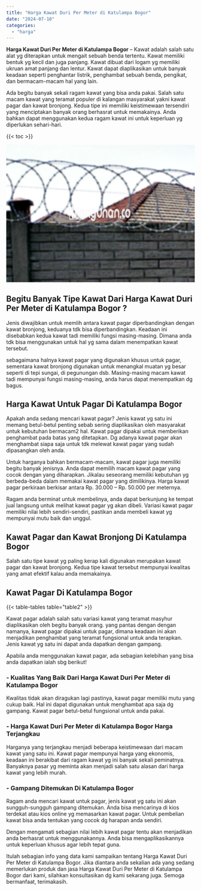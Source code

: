 ```yaml
---
title: "Harga Kawat Duri Per Meter di Katulampa Bogor"
date: "2024-07-10"
categories: 
  - "harga"
---
```


**Harga Kawat Duri Per Meter di Katulampa Bogor** – Kawat adalah salah satu alat yg diterapkan untuk mengait sebuah benda tertentu. Kawat memiliki bentuk yg kecil dan juga panjang. Kawat dibuat dari logam yg memiliki ukruan amat panjang dan lentur. Kawat dapat diaplikasikan untuk banyak keadaan seperti penghantar listrik, penghambat sebuah benda, pengikat, dan bermacam-macam hal yang lain.

Ada begitu banyak sekali ragam kawat yang bisa anda pakai. Salah satu macam kawat yang teramat populer di kalangan masyarakat yakni kawat pagar dan kawat bronjong. Kedua tipe ini memiliki keistimewaan tersendiri yang menciptakan banyak orang berhasrat untuk memakainya. Anda bahkan dapat menggunakan kedua ragam kawat ini untuk keperluan yg diperlukan sehari-hari.

{{< toc >}}

![Harga Kawat Duri Per Meter di Katulampa Bogor](/images/jual-kawat-murah14.png)

## Begitu Banyak Tipe Kawat Dari Harga Kawat Duri Per Meter di Katulampa Bogor ?

Jenis diwajibkan untuk memlih antara kawat pagar diperbandingkan dengan kawat bronjong, keduanya tdk bisa diperbandingkan. Keadaan ini disebabkan kedua kawat tadi memiliki fungsi masing-masing. Dimana anda tdk bisa menggunakan untuk hal yg sama dalam menempatkan kawat tersebut.

sebagaimana halnya kawat pagar yang digunakan khusus untuk pagar, sementara kawat bronjong digunakan untuk menangkal muatan yg besar seperti di tepi sungai, di pegunungan dsb. Masing-masing macam kawat tadi mempunyai fungsi masing-masing, anda harus dapat menempatkan dg bagus.

## Harga Kawat Untuk Pagar Di Katulampa Bogor

Apakah anda sedang mencari kawat pagar? Jenis kawat yg satu ini memang betul-betul penting sebab sering diaplikasikan oleh masyarakat untuk kebutuhan bermacam2 hal. Kawat pagar dipakai untuk memberikan penghambat pada batas yang ditetapkan. Dg adanya kawat pagar akan menghambat siapa saja untuk tdk melewat kawat pagar yang sudah dipasangkan oleh anda.

Untuk harganya bahkan bermacam-macam, kawat pagar juga memiliki begitu banyak jenisnya. Anda dapat memilih macam kawat pagar yang cocok dengan yang diharapkan. Jikalau seseorang memiliki kebutuhan yg berbeda-beda dalam memakai kawat pagar yang dimilikinya. Harga kawat pagar perkiraan berkisar antara Rp. 30.000 – Rp. 50.000 per meternya.

Ragam anda berminat untuk membelinya, anda dapat berkunjung ke tempat jual langsung untuk melihat kawat pagar yg akan dibeli. Variasi kawat pagar memiliki nilai lebih sendiri-sendiri, pastikan anda membeli kawat yg mempunyai mutu baik dan unggul.

## Kawat Pagar dan Kawat Bronjong Di Katulampa Bogor

Salah satu tipe kawat yg paling kerap kali digunakan merupakan kawat pagar dan kawat bronjong. Kedua tipe kawat tersebut mempunyai kwalitas yang amat efektif kalau anda memakainya.

## Kawat Pagar Di Katulampa Bogor

{{< table-tables table="table2" >}}

Kawat pagar adalah salah satu variasi kawat yang teramat masyhur diaplikasikan oleh begitu banyak orang. yang pantas dengan dengan namanya, kawat pagar dipakai untuk pagar, dimana keadaan ini akan menjadikan penghambat yang teramat fungsional untuk anda terapkan. Jenis kawat yg satu ini dapat anda dapatkan dengan gampang.

Apabila anda menggunakan kawat pagar, ada sebagian kelebihan yang bisa anda dapatkan ialah sbg berikut!

### \- Kualitas Yang Baik Dari Harga Kawat Duri Per Meter di Katulampa Bogor

Kwalitas tidak akan diragukan lagi pastinya, kawat pagar memiliki mutu yang cukup baik. Hal ini dapat digunakan untuk menghambat apa saja dg gampang. Kawat pagar betul-betul fungsional untuk anda pakai.

### \- Harga Kawat Duri Per Meter di Katulampa Bogor Harga Terjangkau

Harganya yang terjangkau menjadi beberapa keistimewaan dari macam kawat yang satu ini. Kawat pagar mempunyai harga yang ekonomis, keadaan ini berakibat dari ragam kawat yg ini banyak sekali peminatnya. Banyaknya pasar yg meminta akan menjadi salah satu alasan dari harga kawat yang lebih murah.

### \- Gampang Ditemukan Di Katulampa Bogor

Ragam anda mencari kawat untuk pagar, jenis kawat yg satu ini akan sungguh-sungguh gampang ditemukan. Anda bisa mencarinya di kios terdekat atau kios online yg memasarkan kawat pagar. Untuk pembelian kawat bisa anda tentukan yang cocok dg harapan anda sendiri.

Dengan mengamati sebagian nilai lebih kawat pagar tentu akan menjadikan anda berhasrat untuk menggunakannya. Anda bisa mengaplikasikannya untuk keperluan khusus agar lebih tepat guna.

Itulah sebagian info yang data kami sampaikan tentang Harga Kawat Duri Per Meter di Katulampa Bogor. Jika diantara anda sekalian ada yang sedang memerlukan produk dan jasa Harga Kawat Duri Per Meter di Katulampa Bogor dari kami, silahkan konsultasikan dg kami sekarang juga. Semoga bermanfaat, terimakasih.
